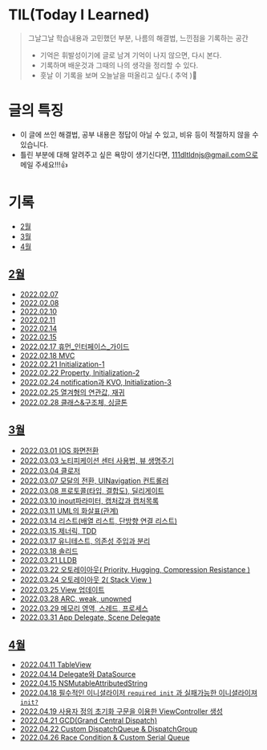# TIL(Today I Learned)
> 그날그날 학습내용과 고민했던 부분, 나름의 해결법, 느낀점을 기록하는 공간
> - 기억은 휘발성이기에 글로 남겨 기억이 나지 않으면, 다시 본다.
> - 기록하며 배운것과 그때의 나의 생각을 정리할 수 있다.
> - 훗날 이 기록을 보며 오늘날을 떠올리고 싶다.( 추억 )🥺

# 글의 특징
- 이 글에 쓰인 해결법, 공부 내용은 정답이 아닐 수 있고, 비유 등이 적절하지 않을 수 있습니다.
- 틀린 부분에 대해 알려주고 싶은 욕망이 생기신다면, 111dltldnjs@gmail.com으로 메일 주세요!!!👍

# 기록
- [2월](#2월)
- [3월](#3월)
- [4월](#4월)
## [2월](https://github.com/saafaaari/Today-I-Learned/tree/main/2022.02)
- [2022.02.07](https://github.com/saafaaari/Today-I-Learned/blob/main/2022.02/2022.02.07.md)
- [2022.02.08](https://github.com/saafaaari/Today-I-Learned/blob/main/2022.02/2022.02.08.md)
- [2022.02.10](https://github.com/saafaaari/Today-I-Learned/blob/main/2022.02/2022.02.10.md)
- [2022.02.11](https://github.com/saafaaari/Today-I-Learned/blob/main/2022.02/2022.02.11.md)
- [2022.02.14](https://github.com/saafaaari/Today-I-Learned/blob/main/2022.02/2022.02.14.md)
- [2022.02.15](https://github.com/saafaaari/Today-I-Learned/blob/main/2022.02/2022.02.15.md)
- [2022.02.17 휴먼_인터페이스_가이드](https://github.com/saafaaari/Today-I-Learned/blob/main/2022.02/2022.02.17%20%ED%9C%B4%EB%A8%BC_%EC%9D%B8%ED%84%B0%ED%8E%98%EC%9D%B4%EC%8A%A4_%EA%B0%80%EC%9D%B4%EB%93%9C.md)
- [2022.02.18 MVC](https://github.com/saafaaari/Today-I-Learned/blob/main/2022.02/2022.02.18%20MVC.md)
- [2022.02.21 Initialization-1](https://github.com/saafaaari/Today-I-Learned/blob/main/2022.02/2022.02.21%20Initialization-1.md)
- [2022.02.22 Property, Initialization-2](https://github.com/saafaaari/Today-I-Learned/blob/main/2022.02/2022.02.22%20Property%2C%20Initialization-2.md)
- [2022.02.24 notification과 KVO, Initialization-3](https://github.com/saafaaari/Today-I-Learned/blob/main/2022.02/2022.02.24%20notification%EA%B3%BC%20KVO%2C%20Initialization-3.md)
- [2022.02.25 열겨형의 연관값, 재귀](https://github.com/saafaaari/Today-I-Learned/blob/main/2022.02/2022.02.25%20%EC%97%B4%EA%B2%A8%ED%98%95%EC%9D%98%20%EC%97%B0%EA%B4%80%EA%B0%92%2C%20%EC%9E%AC%EA%B7%80.md)
- [2022.02.28 클래스&구조체, 싱글톤](https://github.com/saafaaari/Today-I-Learned/blob/main/2022.02/2022.02.28%20%ED%81%B4%EB%9E%98%EC%8A%A4%26%EA%B5%AC%EC%A1%B0%EC%B2%B4%2C%20%EC%8B%B1%EA%B8%80%ED%86%A4%20.md)

## [3월](https://github.com/saafaaari/Today-I-Learned/tree/main/2022.03)
- [2022.03.01 IOS 화면전환](https://github.com/saafaaari/Today-I-Learned/blob/main/2022.03/2022.03.01%20IOS%20%ED%99%94%EB%A9%B4%EC%A0%84%ED%99%98.md)
- [2022.03.03 노티피케이션 센터 사용법, 뷰 생명주기](https://github.com/saafaaari/Today-I-Learned/blob/main/2022.03/2022.03.03%20%EB%85%B8%ED%8B%B0%ED%94%BC%EC%BC%80%EC%9D%B4%EC%85%98%20%EC%84%BC%ED%84%B0%20%EC%82%AC%EC%9A%A9%EB%B2%95%2C%20%EB%B7%B0%20%EC%83%9D%EB%AA%85%EC%A3%BC%EA%B8%B0.md)
- [2022.03.04 클로저](https://github.com/saafaaari/Today-I-Learned/blob/main/2022.03/2022.03.04%20%ED%81%B4%EB%A1%9C%EC%A0%80.md)
- [2022.03.07 모달의 전환, UINavigation 컨트롤러](https://github.com/saafaaari/Today-I-Learned/blob/main/2022.03/2022.03.07%20%EB%AA%A8%EB%8B%AC%EC%9D%98%20%EC%A0%84%ED%99%98%2C%20UINavigation%20%EC%BB%A8%ED%8A%B8%EB%A1%A4%EB%9F%AC.md)
- [2022.03.08 프로토콜(타입, 결합도), 딜리게이트](https://github.com/saafaaari/Today-I-Learned/blob/main/2022.03/2022.03.08%20%ED%94%84%EB%A1%9C%ED%86%A0%EC%BD%9C(%ED%83%80%EC%9E%85%2C%20%EA%B2%B0%ED%95%A9%EB%8F%84)%2C%20%EB%94%9C%EB%A6%AC%EA%B2%8C%EC%9D%B4%ED%8A%B8%20.md)
- [2022.03.10 inout파라미터, 캡처값과 캡처목록](https://github.com/saafaaari/Today-I-Learned/blob/main/2022.03/2022.03.10%20inout%ED%8C%8C%EB%9D%BC%EB%AF%B8%ED%84%B0%2C%20%20%EC%BA%A1%EC%B2%98%EA%B0%92%EA%B3%BC%20%EC%BA%A1%EC%B2%98%EB%AA%A9%EB%A1%9D.md)
- [2022.03.11 UML의 화살표(관계)](https://github.com/saafaaari/Today-I-Learned/blob/main/2022.03/2022.03.11%20UML%EC%9D%98%20%ED%99%94%EC%82%B4%ED%91%9C(%EA%B4%80%EA%B3%84).md)
- [2022.03.14 리스트(배열 리스트, 단방향 연결 리스트)](https://github.com/saafaaari/Today-I-Learned/blob/main/2022.03/2022.03.14%20%EB%A6%AC%EC%8A%A4%ED%8A%B8(%EB%B0%B0%EC%97%B4%20%EB%A6%AC%EC%8A%A4%ED%8A%B8%2C%20%EB%8B%A8%EB%B0%A9%ED%96%A5%20%EC%97%B0%EA%B2%B0%20%EB%A6%AC%EC%8A%A4%ED%8A%B8).md)
- [2022.03.15 제너릭, TDD](https://github.com/saafaaari/Today-I-Learned/blob/main/2022.03/2022.03.15%20%EC%A0%9C%EB%84%88%EB%A6%AD%2C%20TDD.md)
- [2022.03.17 유니테스트, 의존성 주입과 분리](https://github.com/saafaaari/Today-I-Learned/blob/main/2022.03/2022.03.17%20%EC%9C%A0%EB%8B%88%ED%85%8C%EC%8A%A4%ED%8A%B8%2C%20%EC%9D%98%EC%A1%B4%EC%84%B1%20%EC%A3%BC%EC%9E%85%EA%B3%BC%20%EB%B6%84%EB%A6%AC.md)
- [2022.03.18 솔리드](https://github.com/saafaaari/Today-I-Learned/blob/main/2022.03/2022.03.18%20%EC%86%94%EB%A6%AC%EB%93%9C.md)
- [2022.03.21 LLDB](https://github.com/saafaaari/Today-I-Learned/blob/main/2022.03/2022.03.21%20LLDB.md)
- [2022.03.22 오토레이아웃( Priority, Hugging, Compression Resistance )](https://github.com/saafaaari/Today-I-Learned/blob/main/2022.03/2022.03.22%20%EC%98%A4%ED%86%A0%EB%A0%88%EC%9D%B4%EC%95%84%EC%9B%83(%20Priority%2C%20Hugging%2C%20Compression%20Resistance%20).md)
- [2022.03.24 오토레이아웃 2( Stack View )](https://github.com/saafaaari/Today-I-Learned/blob/main/2022.03/2022.03.24%20%EC%98%A4%ED%86%A0%EB%A0%88%EC%9D%B4%EC%95%84%EC%9B%83%202(%20Stack%20View%20).md)
- [2022.03.25 View 업데이트](https://github.com/saafaaari/Today-I-Learned/blob/main/2022.03/2022.03.25%20View%20%EC%97%85%EB%8D%B0%EC%9D%B4%ED%8A%B8.md)
- [2022.03.28 ARC, weak, unowned](https://github.com/saafaaari/Today-I-Learned/blob/main/2022.03/2022.03.28%20ARC%2C%20weak%2C%20unowned.md)
- [2022.03.29 메모리 영역, 스레드, 프로세스](https://github.com/saafaaari/Today-I-Learned/blob/main/2022.03/2022.03.29%20%EB%A9%94%EB%AA%A8%EB%A6%AC%20%EC%98%81%EC%97%AD%2C%20%EC%8A%A4%EB%A0%88%EB%93%9C%2C%20%ED%94%84%EB%A1%9C%EC%84%B8%EC%8A%A4.md)
- [2022.03.31 App Delegate, Scene Delegate](https://github.com/saafaaari/Today-I-Learned/blob/main/2022.03/2022.03.31%20App%20Delegate%2C%20Scene%20Delegate.md)

## [4월](https://github.com/saafaaari/Today-I-Learned/tree/main/2022.04)
- [2022.04.11 TableView](https://github.com/saafaaari/Today-I-Learned/blob/main/2022.04/2022.04.01%20Frame%EC%99%80%20Bounds.md)
- [2022.04.14 Delegate와 DataSource](https://github.com/saafaaari/Today-I-Learned/blob/main/2022.04/2022.04.11%20TableView.md)
- [2022.04.15 NSMutableAttributedString](https://github.com/saafaaari/Today-I-Learned/blob/main/2022.04/2022.04.14%20Delegate%EC%99%80%20DataSource.md)
- [2022.04.18 필수적인 이니셜라이저 `required init` 과 실패가능한 이니셜라이져 `init?`](https://github.com/saafaaari/Today-I-Learned/blob/main/2022.04/2022.04.18%20%ED%95%84%EC%88%98%EC%A0%81%EC%9D%B8%20%EC%9D%B4%EB%8B%88%EC%85%9C%EB%9D%BC%EC%9D%B4%EC%A0%80%20%60required%20init%60%20%EA%B3%BC%20%EC%8B%A4%ED%8C%A8%EA%B0%80%EB%8A%A5%ED%95%9C%20%EC%9D%B4%EB%8B%88%EC%85%9C%EB%9D%BC%EC%9D%B4%EC%A0%B8%20%60init%3F%60.md)
- [2022.04.19 사용자 정의 초기화 구문을 이용한 ViewController 생성](https://github.com/saafaaari/Today-I-Learned/blob/main/2022.04/2022.04.19%20%EC%82%AC%EC%9A%A9%EC%9E%90%20%EC%A0%95%EC%9D%98%20%EC%B4%88%EA%B8%B0%ED%99%94%20%EA%B5%AC%EB%AC%B8%EC%9D%84%20%EC%9D%B4%EC%9A%A9%ED%95%9C%20ViewController%20%EC%83%9D%EC%84%B1.md)
- [2022.04.21 GCD(Grand Central Dispatch)](https://github.com/saafaaari/Today-I-Learned/blob/main/2022.04/2022.04.21%20GCD(Grand%20Central%20Dispatch).md)
- [2022.04.22 Custom DispatchQueue & DispatchGroup](https://github.com/saafaaari/Today-I-Learned/blob/main/2022.04/2022.04.22%20Custom%20DispatchQueue%20%26%20DispatchGroup.md)
- [2022.04.26 Race Condition & Custom Serial Queue](https://github.com/saafaaari/Today-I-Learned/blob/main/2022.04/2022.04.26%20Race%20Condition%20%26%20Custom%20Serial%20Queue.md)
